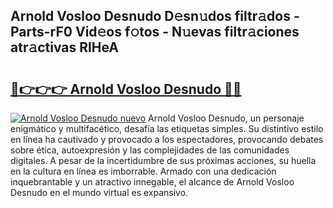 ## Arnold Vosloo Desnudo D𝚎sn𝚞dos filtr𝚊dos - Parts-rF0 Vid𝚎os f𝚘tos - N𝚞evas filtr𝚊ciones atr𝚊ctivas RlHeA

# <h2><a href="http://mb8701o.tromn.icu/?c=Arnold+Vosloo+Desnudo">🔗👉👉👉 Arnold Vosloo Desnudo 🔗🔗</a></h2>

[![Arnold Vosloo Desnudo nuevo](https://i.imgur.com/pEAQMta.gif)](http://mb8701o.tromn.icu/?c=Arnold+Vosloo+Desnudo)
Arnold Vosloo Desnudo, un personaje enigmático y multifacético, desafía las etiquetas simples. Su distintivo estilo en línea ha cautivado y provocado a los espectadores, provocando debates sobre ética, autoexpresión y las complejidades de las comunidades digitales. A pesar de la incertidumbre de sus próximas acciones, su huella en la cultura en línea es imborrable. Armado con una dedicación inquebrantable y un atractivo innegable, el alcance de Arnold Vosloo Desnudo en el mundo virtual es expansivo.

